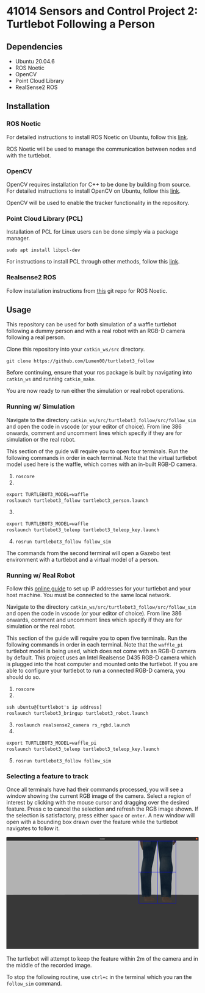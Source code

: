 # 41014 Sensors and Control Project 2: Turtlebot Following a Person

## Dependencies
- Ubuntu 20.04.6 
- ROS Noetic
- OpenCV
- Point Cloud Library
- RealSense2 ROS 

## Installation
### ROS Noetic
For detailed instructions to install ROS Noetic on Ubuntu, follow this [link](http://wiki.ros.org/noetic/Installation/Ubuntu).

ROS Noetic will be used to manage the communication between nodes and with the turtlebot.

### OpenCV
OpenCV requires installation for C++ to be done by building from source. For detailed instructions to install OpenCV on Ubuntu, follow this [link](https://docs.opencv.org/4.x/d7/d9f/tutorial_linux_install.html).

OpenCV will be used to enable the tracker functionality in the repository.

### Point Cloud Library (PCL)
Installation of PCL for Linux users can be done simply via a package manager.

```
sudo apt install libpcl-dev
```
For instructions to install PCL through other methods, follow this [link](https://pointclouds.org/downloads/).

### Realsense2 ROS
Follow installation instructions from [this](https://github.com/IntelRealSense/realsense-ros/tree/ros1-legacy) git repo for ROS Noetic.

## Usage
This repository can be used for both simulation of a waffle turtlebot following a dummy person and with a real robot with an RGB-D camera following a real person.

Clone this repository into your `catkin_ws/src` directory.
```
git clone https://github.com/Lumen00/turtlebot3_follow
```

Before continuing, ensure that your ros package is built by navigating into `catkin_ws` and running `catkin_make`.

You are now ready to run either the simulation or real robot operations.

### Running w/ Simulation
Navigate to the directory `catkin_ws/src/turtlebot3_follow/src/follow_sim` and open the code in vscode (or your editor of choice). From line 386 onwards, comment and uncomment lines which specify if they are for simulation or the real robot.

This section of the guide will require you to open four terminals. Run the following commands in order in each terminal. Note that the virtual turtlebot model used here is the waffle, which comes with an in-built RGB-D camera.
1. `roscore`
2. 
```
export TURTLEBOT3_MODEL=waffle
roslaunch turtlebot3_follow turtlebot3_person.launch
```
3. 
```
export TURTLEBOT3_MODEL=waffle
roslaunch turtlebot3_teleop turtlebot3_teleop_key.launch
```
4. `rosrun turtlebot3_follow follow_sim`

The commands from the second terminal will open a Gazebo test environment with a turtlebot and a virtual model of a person.

### Running w/ Real Robot
Follow this [online guide](https://emanual.robotis.com/docs/en/platform/turtlebot3/quick-start/) to set up IP addresses for your turtlebot and your host machine. You must be connected to the same local network.

Navigate to the directory `catkin_ws/src/turtlebot3_follow/src/follow_sim` and open the code in vscode (or your editor of choice). From line 386 onwards, comment and uncomment lines which specify if they are for simulation or the real robot.

This section of the guide will require you to open five terminals. Run the following commands in order in each terminal. Note that the `waffle_pi` turtlebot model is being used, which does not come with an RGB-D camera by default. This project uses an Intel Realsense D435 RGB-D camera which is plugged into the host computer and mounted onto the turtlebot. If you are able to configure your turtlebot to run a connected RGB-D camera, you should do so.
1. `roscore`
2. 
```
ssh ubuntu@[turtlebot's ip address]
roslaunch turtlebot3_bringup turtlebot3_robot.launch
```
3. `roslaunch realsense2_camera rs_rgbd.launch`
4. 
```
export TURTLEBOT3_MODEL=waffle_pi
roslaunch turtlebot3_teleop turtlebot3_teleop_key.launch
```
5. `rosrun turtlebot3_follow follow_sim`

### Selecting a feature to track
Once all terminals have had their commands processed, you will see a window showing the current RGB image of the camera. Select a region of interest by clicking with the mouse cursor and dragging over the desired feature. Press c to cancel the selection and refresh the RGB image shown. If the selection is satisfactory, press either `space` or `enter`. A new window will open with a bounding box drawn over the feature while the turtlebot navigates to follow it.

![tracking window](https://github.com/Lumen00/turtlebot3_follow/blob/master/images/tracker%20with%20bbox.png)

The turtlebot will attempt to keep the feature within 2m of the camera and in the middle of the recorded image.

To stop the following routine, use `ctrl+c` in the terminal which you ran the `follow_sim` command.


